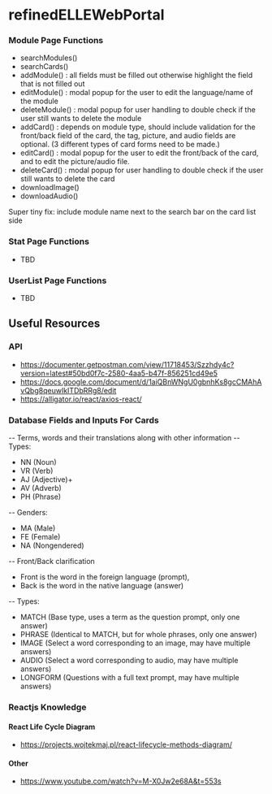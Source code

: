 # refinedELLEWebPortal

### Module Page Functions 
- searchModules()
- searchCards()
- addModule() : all fields must be filled out otherwise highlight the field that is not filled out 
- editModule() : modal popup for the user to edit the language/name of the module 
- deleteModule() : modal popup for user handling to double check if the user still wants to delete the module 
- addCard() : depends on module type, should include validation for the front/back field of the card, the tag, picture, and audio fields are optional. (3 different types of card forms need to be made.)
- editCard() : modal popup for the user to edit the front/back of the card, and to edit the picture/audio file. 
- deleteCard() : modal popup for user handling to double check if the user still wants to delete the card 
- downloadImage()
- downloadAudio() 

Super tiny fix: include module name next to the search bar on the card list side 

### Stat Page Functions
- TBD 

### UserList Page Functions
- TBD 

## Useful Resources 
### API 
- https://documenter.getpostman.com/view/11718453/Szzhdy4c?version=latest#50bd0f7c-2580-4aa5-b47f-856251cd49e5
- https://docs.google.com/document/d/1aiQBnWNgU0gbnhKs8gcCMAhAvQbg8qeuwIkITDbRRg8/edit
- https://alligator.io/react/axios-react/

### Database Fields and Inputs For Cards 
-- Terms, words and their translations along with other information
-- Types:
- NN  (Noun)
- VR  (Verb)
- AJ  (Adjective)+
- AV  (Adverb)
- PH  (Phrase)

-- Genders:
- MA (Male)
- FE (Female)
- NA (Nongendered)

-- Front/Back clarification
- Front is the word in the foreign language (prompt),
- Back is the word in the native language (answer)

-- Types:
- MATCH       (Base type, uses a term as the question prompt, only one answer)
- PHRASE      (Identical to MATCH, but for whole phrases, only one answer)
- IMAGE       (Select a word corresponding to an image, may have multiple answers)
- AUDIO       (Select a word corresponding to audio, may have multiple answers)
- LONGFORM    (Questions with a full text prompt, may have multiple answers)

### Reactjs Knowledge 
#### React Life Cycle Diagram 
- https://projects.wojtekmaj.pl/react-lifecycle-methods-diagram/
#### Other
- https://www.youtube.com/watch?v=M-X0Jw2e68A&t=553s
